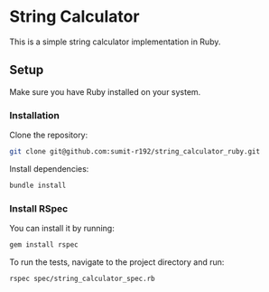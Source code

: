# String Calculator

This is a simple string calculator implementation in Ruby.

## Setup

Make sure you have Ruby installed on your system.

### Installation

Clone the repository:

```bash
git clone git@github.com:sumit-r192/string_calculator_ruby.git
```

Install dependencies:

```bash
bundle install
```

### Install RSpec
You can install it by running:

```bash
gem install rspec
```

To run the tests, navigate to the project directory and run:

```bash
rspec spec/string_calculator_spec.rb
```
